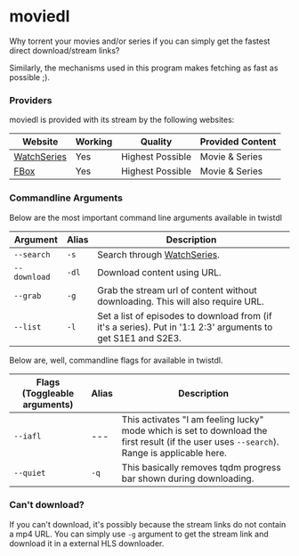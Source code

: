 # moviedl

Why torrent your movies and/or series if you can simply get the fastest direct download/stream links?

Similarly, the mechanisms used in this program makes fetching as fast as possible ;).

### Providers

moviedl is provided with its stream by the following websites:

| Website | Working | Quality | Provided Content | 
| ------- | ------- | ------- | ---------------- |
| [WatchSeries](https://swatchseries.ru/) | Yes | Highest Possible | Movie & Series |
| [FBox](https://fbox.to/) | Yes | Highest Possible | Movie & Series |

### Commandline Arguments

Below are the most important command line arguments available in twistdl

| Argument | Alias | Description |
| --- | --- | --- |
| `--search` | `-s` | Search through [WatchSeries](https://swatchseries.ru/). | 
| `--download` | `-dl` | Download content using URL. | 
| `--grab` | `-g` | Grab the stream url of content without downloading. This will also require URL. |
| `--list` | `-l` | Set a list of episodes to download from (if it's a series). Put in '1:1 2:3' arguments to get S1E1 and S2E3. |

Below are, well, commandline flags for available in twistdl.

| Flags (Toggleable arguments) | Alias | Description |
| --- | --- | --- |
| `--iafl`| --- | This activates "I am feeling lucky" mode which is set to download the first result (if the user uses `--search`). Range is applicable here. |
| `--quiet` | `-q` | This basically removes tqdm progress bar shown during downloading. |

### Can't download?

If you can't download, it's possibly because the stream links do not contain a mp4 URL. You can simply use `-g` argument to get the stream link and download it in a external HLS downloader.